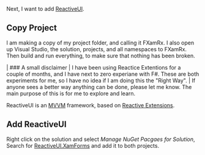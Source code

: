 Next, I want to add [ReactiveUI](https://reactiveui.net/).

## Copy Project
I am making a copy of my project folder, and calling it FXamRx. I also open up Visual Studio, the solution, projects, and all namespaces to FXamRx.  
Then build and run everything, to make sure that nothing has been broken.

<aside>
| ### A small disclaimer
| I have been using Reactice Extentions for a couple of months, and I have next to zero experiane with F#. These are both experiments for me, so I have no idea if I am doing this the "Right Way".
| If anyone sees a better way anything can be done, please let me know. The main purpose of this is for me to explore and learn.

ReactiveUI is an [MVVM](https://en.wikipedia.org/wiki/Model%E2%80%93view%E2%80%93viewmodel) framework, based on [Reactive Extensions](https://github.com/dotnet/reactive).

## Add ReactiveUI
Right click on the solution and select _Manage NuGet Pacgaes for Solution_, Search for [ReactiveUI.XamForms](https://www.nuget.org/packages/ReactiveUI.XamForms) and add it to both projects.
<!--stackedit_data:
eyJoaXN0b3J5IjpbMTgxNTY2MTE1MiwtMTUxOTkwMDg0LC0xOD
czMjA2NTk2XX0=
-->